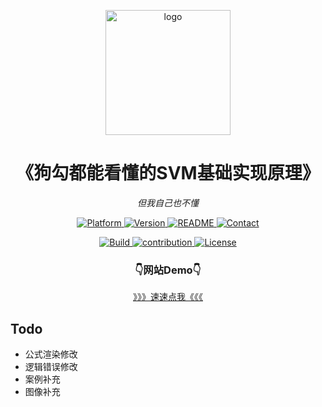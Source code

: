 <p align="center">
    <img src="https://i.loli.net/2021/05/11/yXM4PxoQOqEpsrn.png" alt="logo" width=200 height=200 />
</p>
<h1 align="center">《狗勾都能看懂的SVM基础实现原理》</h1>
<p align="center">
    <em>但我自己也不懂</em>
</p>
<p align="center">
    <a href="https://www.mathworks.com/">
        <img src="https://img.shields.io/badge/Platform-docsify-brightgreen.svg" alt="Platform">
    </a>
    <a href="https://github.com/cybercolyce/SVM-learn">
        <img src="https://img.shields.io/badge/Version--0.5-red.svg" alt="Version">
    </a>
    <a href="https://github.com/cybercolyce/SVM-learn/blob/main/README.md">
        <img src="https://img.shields.io/badge/Readme-Clickhere-yellow.svg" alt="README">
    </a>
    <a href="http://cybercolyce.github.io/">
        <img src="https://img.shields.io/badge/Contact-Github-orange.svg" alt="Contact">
    </a><p align="center">
    <a href="https://github.com/me-shaon/GLWTPL/blob/master/LICENSE">
        <img src="https://img.shields.io/badge/Build-passing-purple.svg" alt="Build">
    </a>
    <a href="https://github.com/cybercolyce">
        <img src="https://img.shields.io/badge/Contribution-Welcome-blue.svg" alt="contribution">
    </a>
    <a href="https://github.com/me-shaon/GLWTPL/blob/master/LICENSE">
        <img src="https://img.shields.io/badge/License-GLWT-critical.svg" alt="License">
    </a>
</p>
<h3>
    <center>👇网站Demo👇</center>
</h3>
<p align='center'><a href='https://cybercolyce.github.io/SVM-learn/'>》》》速速点我《《《</a></p>

## Todo
* 公式渲染修改
* 逻辑错误修改
* 案例补充
* 图像补充
